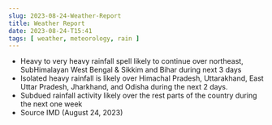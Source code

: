 ```yaml
---
slug: 2023-08-24-Weather-Report 
title: Weather Report 
date: 2023-08-24-T15:41
tags: [ weather, meteorology, rain ]
--- 
```

- Heavy to very heavy rainfall spell likely to continue over northeast, SubHimalayan West Bengal & Sikkim and Bihar during next 3 days 
- Isolated heavy rainfall is likely over Himachal Pradesh, Uttarakhand, East Uttar Pradesh, Jharkhand, and Odisha during the next 2 days.
- Subdued rainfall activity likely over the rest parts of the country during the next one week
- Source IMD (August 24, 2023)
